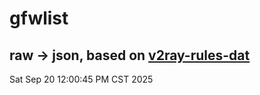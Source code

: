 # gfwlist
## raw -> json, based on [v2ray-rules-dat](https://github.com/Loyalsoldier/v2ray-rules-dat)
Sat Sep 20 12:00:45 PM CST 2025

